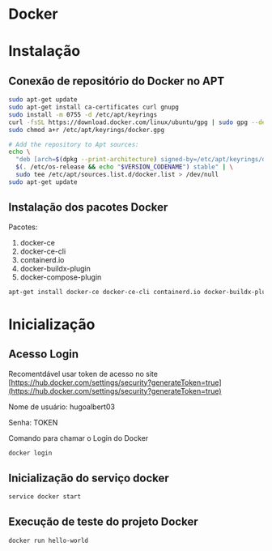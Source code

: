 

# Docker

# Instalação



## Conexão de repositório do Docker no APT

```bash
sudo apt-get update
sudo apt-get install ca-certificates curl gnupg
sudo install -m 0755 -d /etc/apt/keyrings
curl -fsSL https://download.docker.com/linux/ubuntu/gpg | sudo gpg --dearmor -o /etc/apt/keyrings/docker.gpg
sudo chmod a+r /etc/apt/keyrings/docker.gpg

# Add the repository to Apt sources:
echo \
  "deb [arch=$(dpkg --print-architecture) signed-by=/etc/apt/keyrings/docker.gpg] https://download.docker.com/linux/ubuntu \
  $(. /etc/os-release && echo "$VERSION_CODENAME") stable" | \
  sudo tee /etc/apt/sources.list.d/docker.list > /dev/null
sudo apt-get update
```

## Instalação dos pacotes Docker

Pacotes:

1. docker-ce
2. docker-ce-cli
3. containerd.io
4. docker-buildx-plugin
5. docker-compose-plugin

```bash
apt-get install docker-ce docker-ce-cli containerd.io docker-buildx-plugin docker-compose-plugin
```

# Inicialização

## Acesso Login

Recomentdável usar token de acesso no site [https://hub.docker.com/settings/security?generateToken=true](https://hub.docker.com/settings/security?generateToken=true)

Nome de usuário: hugoalbert03

Senha: TOKEN

Comando para chamar o Login do Docker

```bash
docker login
```

## Inicialização do serviço docker

```bash
service docker start
```

## Execução de teste do projeto Docker

```bash
docker run hello-world
```


